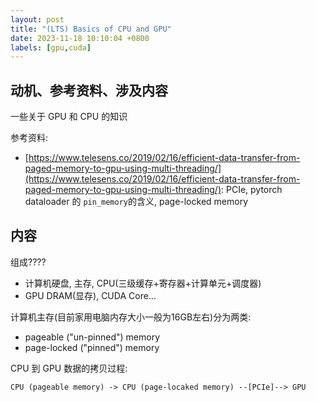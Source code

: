 ```yaml
---
layout: post
title: "(LTS) Basics of CPU and GPU"
date: 2023-11-18 10:10:04 +0800
labels: [gpu,cuda]
---
```


## 动机、参考资料、涉及内容

一些关于 GPU 和 CPU 的知识

参考资料:

- [https://www.telesens.co/2019/02/16/efficient-data-transfer-from-paged-memory-to-gpu-using-multi-threading/](https://www.telesens.co/2019/02/16/efficient-data-transfer-from-paged-memory-to-gpu-using-multi-threading/): PCIe, pytorch dataloader 的 `pin_memory`的含义, page-locked memory


## 内容

组成????

- 计算机硬盘, 主存, CPU(三级缓存+寄存器+计算单元+调度器)
- GPU DRAM(显存), CUDA Core...


计算机主存(目前家用电脑内存大小一般为16GB左右)分为两类:

- pageable ("un-pinned") memory
- page-locked ("pinned") memory

CPU 到 GPU 数据的拷贝过程:

```
CPU (pageable memory) -> CPU (page-locaked memory) --[PCIe]--> GPU
```